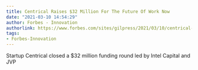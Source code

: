```yaml
---
title: Centrical Raises $32 Million For The Future Of Work Now
date: "2021-03-10 14:54:29"
author: Forbes - Innovation
authorlink: https://www.forbes.com/sites/gilpress/2021/03/10/centrical-raises-32-million-for-the-future-of-work-now/
tags:
- Forbes-Innovation
---
```

Startup Centrical closed a $32 million funding round led by Intel Capital and JVP